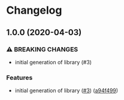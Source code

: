 # Changelog

## 1.0.0 (2020-04-03)


### ⚠ BREAKING CHANGES

* initial generation of library (#3)

### Features

* initial generation of library ([#3](https://www.github.com/googleapis/nodejs-memcache/issues/3)) ([a94f499](https://www.github.com/googleapis/nodejs-memcache/commit/a94f499651bc3f56032261c51a030c893c71d7c3))
